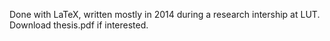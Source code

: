 Done with LaTeX, written mostly in 2014 during a research intership at LUT. Download thesis.pdf if interested.
